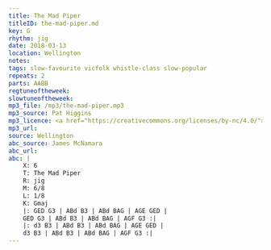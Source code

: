 ```yaml
---
title: The Mad Piper
titleID: the-mad-piper.md
key: G
rhythm: jig
date: 2018-03-13
location: Wellington
notes:
tags: slow-favourite vicfolk whistle-class slow-popular
repeats: 2
parts: AABB
regtuneoftheweek:
slowtuneoftheweek:
mp3_file: /mp3/the-mad-piper.mp3
mp3_source: Pat Higgins
mp3_licence: <a href="https://creativecommons.org/licenses/by-nc/4.0/">CC-BY-NC-4.0</a>
mp3_url:
source: Wellington
abc_source: James McNamara
abc_url:
abc: |
    X: 6
    T: The Mad Piper
    R: jig
    M: 6/8
    L: 1/8
    K: Gmaj
    |: GED G3 | ABd B3 | ABd BAG | AGE GED |
    GED G3 | ABd B3 | ABd BAG | AGF G3 :|
    |: d3 B3 | ABd B3 | ABd BAG | AGE GED |
    d3 B3 | ABd B3 | ABd BAG | AGF G3 :|
---
```

